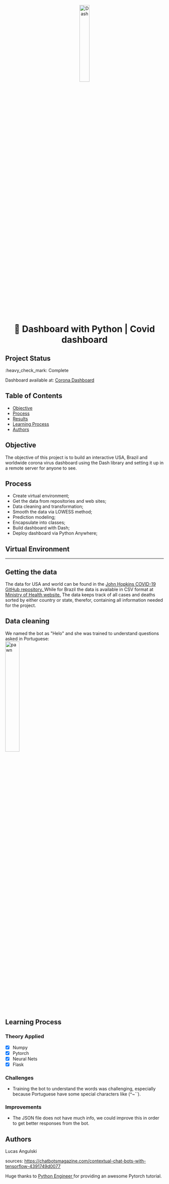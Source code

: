 

<p align="center"><img src="https://cdn-icons-png.flaticon.com/512/2782/2782066.png" alt="Dash" width="25%" border="0"><br /></p>


<h1 align="center"> 🧮 Dashboard with Python | Covid dashboard </h1>

## Project Status
<p>:heavy_check_mark: Complete<p>

<p>Dashboard available at: <a href="http://jonasangulski.pythonanywhere.com/" target='_blank'>Corona Dashboard </a> <p>

## Table of Contents 
- [Objective](#objective)
- [Process](#Process)
- [Results](#Results)
- [Learning Process](#Learning-Process)
- [Authors](#Authors)

## Objective

The objective of this project is to build an interactive USA, Brazil and worldwide corona virus dashboard using the Dash library and setting it up in a remote server for anyone to see.


## Process
- Create virtual environment;
- Get the data from repositories and web sites;
- Data cleaning and transformation;
- Smooth the data via LOWESS method;
- Prediction modeling;
- Encapsulate into classes;
- Build dashboard with Dash;
- Deploy dashboard via Python Anywhere;


## Virtual Environment
******

## Getting the data
The data for USA and world can be found in the <a href="https://github.com/CSSEGISandData/COVID-19" target='_blank'>John Hopkins COVID-19 GitHub repository. </a> While for Brazil the data is available in CSV format at <a href="https://covid.saude.gov.br/" target='_blank'>Ministry of Health website.</a> The data keeps track of all cases and deaths sorted by either country or state, therefor, containing all information needed for the project.

## Data cleaning
     
We named the bot as "Helo" and she was trained to understand questions asked in Portuguese:
<br>
<img src="https://user-images.githubusercontent.com/85833899/140935335-9855d0a5-4021-4fc4-ada1-34d26e4ff246.PNG" alt="pawn" width="30%" border="0">


## Learning Process

### Theory Applied
- [x] Numpy
- [x] Pytorch
- [x] Neural Nets
- [x] Flask

### Challenges
- Training the bot to understand the words was challenging, especially because Portuguese have some special characters like (^~`´).

### Improvements
 - The JSON file does not have much info, we could improve this in order to get better responses from the bot.
 

## Authors
Lucas Angulski <br>

  
  sources: https://chatbotsmagazine.com/contextual-chat-bots-with-tensorflow-4391749d0077
  
  Huge thanks to <a href="https://www.youtube.com/channel/UCbXgNpp0jedKWcQiULLbDTA" target='_blank'>Python Engineer </a> for providing an awesome Pytorch tutorial.
  

  
  

